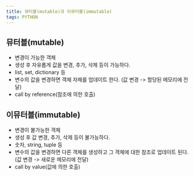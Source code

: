 ```yaml
---
title: 뮤터블(mutable)과 이뮤터블(immutable)
tags: PYTHON
---
```


## 뮤터블(mutable)
- 변경이 가능한 객체
- 생성 후 자유롭게 값을 변경, 추가, 삭제 등이 가능하다.
- list, set, dictionary 등
- 변수의 값을 변경하면 객체 자체를 업데이트 한다. (값 변경 -> 할당된 메모리에 전달)
- call by reference(참조에 의한 호출)

## 이뮤터블(immutable)
- 변경이 불가능한 객체
- 생성 후 값 변경, 추가, 삭제 등이 불가능하다.
- 숫자, string, tuple 등
- 변수의 값을 변경하면 다른 객체를 생성하고 그 객체에 대한 참조로 업데이트 된다.
  (값 변경 -> 새로운 메모리에 전달)
- call by value(값에 의한 호출)